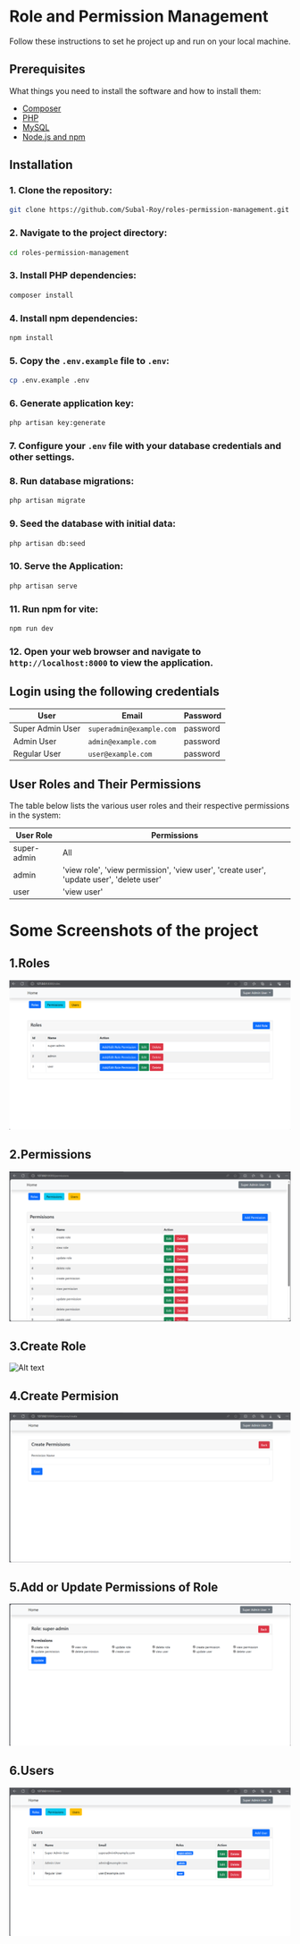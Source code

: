 
# Role and Permission Management

Follow these instructions to set he project up and run on your local machine.

## Prerequisites

What things you need to install the software and how to install them:

- [Composer](https://getcomposer.org/)
- [PHP](https://www.php.net/)
- [MySQL](https://www.mysql.com/)
- [Node.js and npm](https://nodejs.org/)

## Installation

### 1. Clone the repository:

   ```bash
   git clone https://github.com/Subal-Roy/roles-permission-management.git
   ```

### 2. Navigate to the project directory:

   ```bash
   cd roles-permission-management
   ```

### 3. Install PHP dependencies:

   ```bash
   composer install
   ```

### 4. Install npm dependencies:

   ```bash
   npm install
   ```

### 5. Copy the `.env.example` file to `.env`:

   ```bash
   cp .env.example .env
   ```

### 6. Generate application key:

   ```bash
   php artisan key:generate
   ```

### 7. Configure your `.env` file with your database credentials and other settings.

### 8. Run database migrations:

   ```bash
   php artisan migrate
   ```

### 9. Seed the database with initial data:

   ```bash
   php artisan db:seed
   ```

### 10. Serve the Application:

   ```bash
   php artisan serve
   ```
    
### 11. Run npm for vite:

   ```bash
   npm run dev
   ```

### 12. Open your web browser and navigate to `http://localhost:8000` to view the application.



## Login using the following credentials

| User | Email | Password |
|----------|----------|----------|
| Super Admin User | `superadmin@example.com` | password |
| Admin User | `admin@example.com` | password |
| Regular User | `user@example.com` | password |


## User Roles and Their Permissions

The table below lists the various user roles and their respective permissions in the system:

| User Role        | Permissions                                                                                      |
|------------------|--------------------------------------------------------------------------------------------------|
| super-admin      | All                                                                                  |
| admin            | 'view role', 'view permission', 'view user', 'create user', 'update user', 'delete user'         |
| user     | 'view user' 


# Some Screenshots of the project

## 1.Roles
![Alt text](screenshots/roles.png)

## 2.Permissions
![Alt text](screenshots/permissions.png)

## 3.Create Role
![Alt text](screenshots/create-role.png)

## 4.Create Permision
![Alt text](screenshots/create-permission.png)

## 5.Add or Update Permissions of Role
![Alt text](screenshots/add-update-permission-of-a-role.png)

## 6.Users 
![Alt text](screenshots/users.png)

